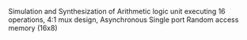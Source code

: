 Simulation and Synthesization of Arithmetic logic unit executing 16 operations, 4:1 mux design, Asynchronous Single port Random access memory (16x8)
